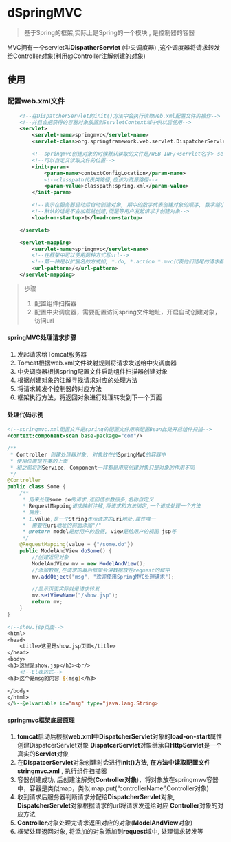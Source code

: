 # dSpringMVC

> 基于Spring的框架,实际上是Spring的一个模块 ,  是控制器的容器    

MVC拥有一个servlet叫**DispatherServlet**  (中央调度器) ,这个调度器将请求转发给Controller对象(利用@Controller注解创建的对象)

## 使用

### 配置web.xml文件

```xml
	<!--在DispatcherServlet的init()方法中会执行读取web.xml配置文件的操作-->
    <!--并且会把获得的容器对象放置到ServletContext域中供以后使用-->
    <servlet>
        <servlet-name>springmvc</servlet-name>
        <servlet-class>org.springframework.web.servlet.DispatcherServlet</servlet-class>

        <!--springmvc创建对象的时候默认读取的文件是/WEB-INF/<servlet名字>-servlet.xml-->
        <!--可以自定义读取文件的位置-->
        <init-param>
            <param-name>contextConfigLocation</param-name>
            <!--classpath代表类路径,应该为资源路径-->
            <param-value>classpath:spring.xml</param-value>
        </init-param>

        <!--表示在服务器启动后自动创建对象, 期中的数字代表创建对象的顺序, 数字越小越优先, 为大于等于0的整数-->
        <!--默认的话是不会加载就创建,而是等用户发起请求才创建对象-->
        <load-on-startup>1</load-on-startup>

    </servlet>

    <servlet-mapping>
        <servlet-name>springmvc</servlet-name>
        <!--在框架中可以使用两种方式写url-->
        <!--第一种是以扩展名的方式如, *.do, *.action *.mvc代表他们结尾的请求都又这个servlet处理-->
        <url-pattern>/</url-pattern>
    </servlet-mapping>

```

> 步骤
>
> 1. 配置组件扫描器
> 2. 配置中央调度器，需要配置访问spring文件地址，开启自动创建对象，访问url

#### springMVC处理请求步骤

1. 发起请求给Tomcat服务器
2. Tomcat根据web.xml文件映射规则将请求发送给中央调度器
3. 中央调度器根据spring配置文件启动组件扫描器创建对象
4. 根据创建对象的注解寻找请求对应的处理方法
5. 将请求转发个控制器的对应方法
6. 框架执行方法，将返回对象进行处理转发到下一个页面

#### 处理代码示例

```xml
<!--springmvc.xml配置文件是spring的配置文件用来配置Bean此处开启组件扫描-->    
<context:component-scan base-package="com"/>
```

```java
/**
 * Controller 创建处理器对象, 对象放在的SpringMVC的容器中
 * 使用位置是在类的上面
 * 和之前将的Service, Component一样都是用来创建对象只是对象的作用不同
 */
@Controller
public class Some {
    /**
     * 用来处理some.do的请求,返回值参数很多,名称自定义
     * RequestMapping请求映射注解,将请求和方法绑定,一个请求处理一个方法
     * 属性:
     * 1.value,是一个String表示请求的uri地址,属性唯一
     *	需要在uri地址的前面添加"/"
     * @return model是给用户的数据, view是给用户的视图 jsp等
     */
    @RequestMapping(value = {"/some.do"})
    public ModelAndView doSome() {
        //创建返回对象
        ModelAndView mv = new ModelAndView();
        //添加数据,在请求的最后框架会讲数据放在request的域中
        mv.addObject("msg", "欢迎使用SpringMVC处理请求");

        //显示页面实际就是请求转发
        mv.setViewName("/show.jsp");
        return mv;
    }
}

```

```jsp
<!--show.jsp页面-->
<html>
<head>
    <title>这里是show.jsp页面</title>
</head>
<body>
<h3>这里是show.jsp</h3><br/>
    <!--El表达式-->
<h3>这个是msg的内容 ${msg}</h3>

</body>
</html>
</%--@elvariable id="msg" type="java.lang.String>
```

#### springmvc框架底层原理

1. **tomcat**启动后根据**web.xml**中**DispatcherServlet**对象的**load-on-start**属性创建DispatcerServlet对象
   **DispatcerServlet**对象继承自**HttpServlet**是一个真实的**Servlet**对象
2. 在**DispatcerServlet**对象创建时会进行**init()**方法, 在方法中读取配置文件**stringmvc.xml** , 
   执行组件扫描器
3. 容器创建成功, 后创建注解类(**Controller对象**)，将对象放在springmwv容器中，容器是类似map，类似
   map.put(“controllerName”,Controller对象)
4. 收到请求后服务器判断请求分配给**DispatcherServlet**对象, **DispatcherServlet**对象根据请求的url将请求发送给对应
   **Controller**对象的对应方法
5. **Controller**对象处理完请求返回对应的对象(**ModelAndView**对象)
6. 框架处理返回对象, 将添加的对象添加到**request**域中, 处理请求转发等





